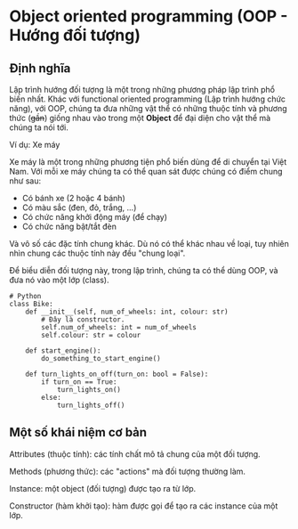 # Object oriented programming (OOP - Hướng đối tượng)
## Định nghĩa
Lập trình hướng đối tượng là một trong những phương pháp lập trình phổ biến nhất. Khác với functional oriented programming (Lập trình hướng chức năng), với OOP, chúng ta đưa những vật thể có những thuộc tính và phương thức (~~gần~~) giống nhau vào trong một <b>Object</b> để đại diện cho vật thể mà chúng ta nói tới.

Ví dụ: Xe máy

Xe máy là một trong những phương tiện phổ biến dùng để di chuyển tại Việt Nam. Với mỗi xe máy chúng ta có thể quan sát được chúng có điểm chung như sau:
- Có bánh xe (2 hoặc 4 bánh)
- Có màu sắc (đen, đỏ, trắng, ...)
- Có chức năng khởi động máy (để chạy)
- Có chức năng bật/tắt đèn

Và vô số các đặc tính chung khác. Dù nó có thể khác nhau về loại, tuy nhiên nhìn chung các thuộc tính này đều "chung loại". 

Để biểu diễn đối tượng này, trong lập trình, chúng ta có thể dùng OOP, và đưa nó vào một lớp (class). 
```
# Python
class Bike:
    def __init__(self, num_of_wheels: int, colour: str)
        # Đây là constructor. 
        self.num_of_wheels: int = num_of_wheels
        self.colour: str = colour

    def start_engine():
        do_something_to_start_engine()

    def turn_lights_on_off(turn_on: bool = False):
        if turn_on == True:
            turn_lights_on()
        else:
            turn_lights_off()
```

## Một số khái niệm cơ bản
Attributes (thuộc tính): các tính chất mô tả chung của một đối tượng. 

Methods (phương thức): các "actions" mà đối tượng thường làm.

Instance: một object (đối tượng) được tạo ra từ lớp. 

Constructor (hàm khởi tạo): hàm được gọi để tạo ra các instance của một lớp. 


